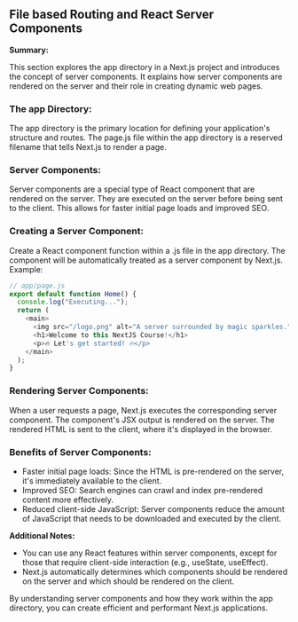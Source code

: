 ## File based Routing and React Server Components

**Summary:**

This section explores the app directory in a Next.js project and introduces the concept of server components. It explains how server components are rendered on the server and their role in creating dynamic web pages.

### The app Directory:

The app directory is the primary location for defining your application's structure and routes.
The page.js file within the app directory is a reserved filename that tells Next.js to render a page.

### Server Components:

Server components are a special type of React component that are rendered on the server.
They are executed on the server before being sent to the client.
This allows for faster initial page loads and improved SEO.

### Creating a Server Component:

Create a React component function within a .js file in the app directory.
The component will be automatically treated as a server component by Next.js.
Example:

```JavaScript
// app/page.js
export default function Home() {
  console.log("Executing...");
  return (
    <main>
      <img src="/logo.png" alt="A server surrounded by magic sparkles." />
      <h1>Welcome to this NextJS Course!</h1>
      <p>🔥 Let's get started! 🔥</p>
    </main>
  );
}
```

### Rendering Server Components:

When a user requests a page, Next.js executes the corresponding server component.
The component's JSX output is rendered on the server.
The rendered HTML is sent to the client, where it's displayed in the browser.

### Benefits of Server Components:

- Faster initial page loads: Since the HTML is pre-rendered on the server, it's immediately available to the client.
- Improved SEO: Search engines can crawl and index pre-rendered content more effectively.
- Reduced client-side JavaScript: Server components reduce the amount of JavaScript that needs to be downloaded and executed by the client.

**Additional Notes:**

- You can use any React features within server components, except for those that require client-side interaction (e.g., useState, useEffect).
- Next.js automatically determines which components should be rendered on the server and which should be rendered on the client.

By understanding server components and how they work within the app directory, you can create efficient and performant Next.js applications.